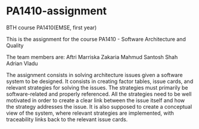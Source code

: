PA1410-assignment
=================

BTH course PA1410(EMSE, first year)

This is the assignment for the course PA1410 - Software Architecture and Quality

The team members are:
Aftri Marriska
Zakaria Mahmud
Santosh Shah
Adrian Vladu
  
The assignment consists in solving architecture issues given a software system to be designed.
It consists in creating factor tables, issue cards, and relevant strategies for solving the issues. 
The strategies must primarily be software-related and properly referenced. 
All the strategies need to be well motivated in order to create a clear link between the issue itself and how the 
strategy addresses the issue. 
It is also supposed to create a conceptual view of the system, where relevant strategies are implemented, 
with traceability links back to the relevant issue cards.

